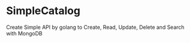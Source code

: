 # SimpleCatalog
Create Simple API by golang to Create, Read, Update, Delete and Search with MongoDB
